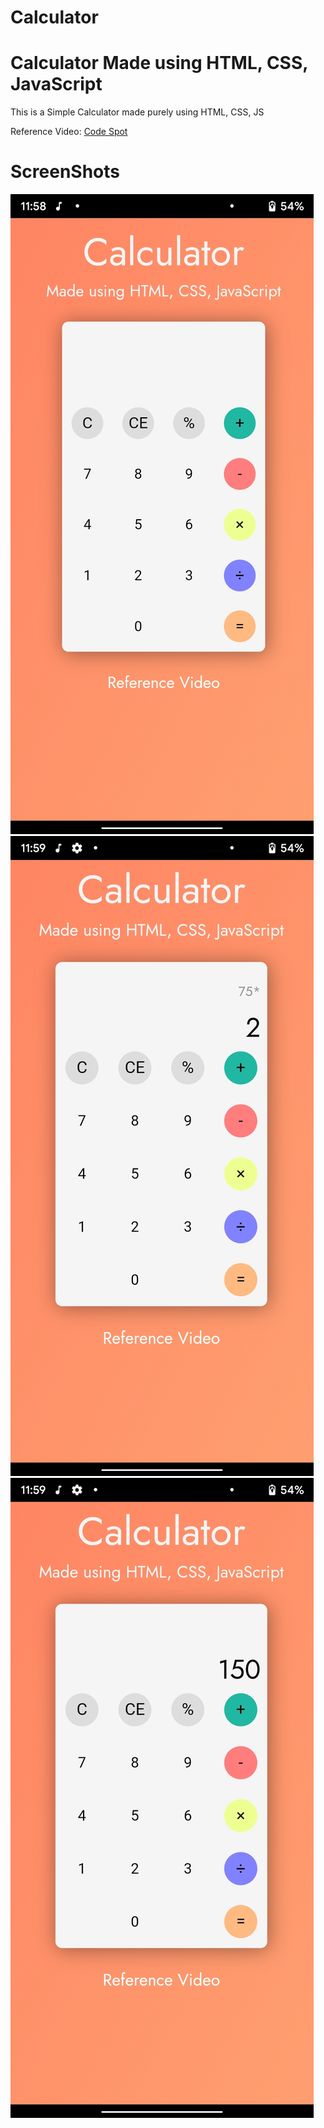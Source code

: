 # Calculator
# Calculator Made using HTML, CSS, JavaScript
This is a Simple Calculator made purely using HTML, CSS, JS

Reference Video: [Code Spot](https://www.youtube.com/watch?v=CI2GwL--ll8)

# ScreenShots
![Screenshot 1](https://github.com/AshuSharma7/JS_Calculator/raw/master/screenshots/Screenshot_20200503-235858.jpg "Screenshot 1")
![Screenshot 2](https://github.com/AshuSharma7/JS_Calculator/raw/master/screenshots/Screenshot_20200503-235909.jpg "Screenshot 2")
![Screenshot 3](https://github.com/AshuSharma7/JS_Calculator/raw/master/screenshots/Screenshot_20200503-235912.jpg "Screenshot 3")
